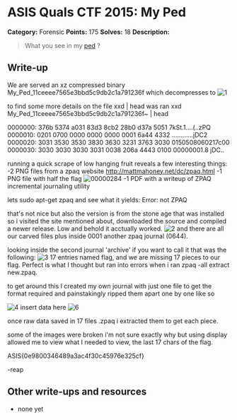 # ASIS Quals CTF 2015: My Ped

**Category:** Forensic
**Points:** 175
**Solves:** 18
**Description:**

> What you see in my [ped](http://tasks.asis-ctf.ir/My_Ped_11ceeee7565e3bbd5c9db2c1a791236f) ?

## Write-up

We are served an xz compressed binary My_Ped_11ceeee7565e3bbd5c9db2c1a791236f which decompresses to
![1](https://cloud.githubusercontent.com/assets/10586902/7574178/4f02afae-f7f9-11e4-9940-bb1300ef57e5.png)

to find some more details on the file xxd | head was ran
xxd My_Ped_11ceeee7565e3bbd5c9db2c1a791236f~ | head

0000000: 376b 5374 a031 83d3 8cb2 28b0 d37a 5051  7kSt.1....(..zPQ
0000010: 0201 0700 0000 0000 0000 0001 6a44 4332  ............jDC2
0000020: 3031 3530 3530 3830 3630 3231 3763 3030  0150508060217c00
0000030: 3030 3030 3030 3031 0038 206a 4443 0100  00000001.8 jDC..

running a quick scrape of low hanging fruit reveals a few interesting things:
-2 PNG files from a zpaq website http://mattmahoney.net/dc/zpaq.html
-1 PNG file with half the flag
![00000284](https://cloud.githubusercontent.com/assets/10586902/7574335/87bd9d3a-f7fa-11e4-884b-9abe07425dc2.png)
-1 PDF with a writeup of ZPAQ incremental journaling utility

lets sudo apt-get zpaq and see what it yields:
Error: not ZPAQ

that's not nice but also the version is from the stone age that was installed so i visited the site mentioned about, downloaded the source and compiled a newer release.  Low and behold it acctually worked.
![2](https://cloud.githubusercontent.com/assets/10586902/7574479/9c984880-f7fb-11e4-9fd4-dbdb89ed580a.png)
and there are all our carved files plus inside 0001 another zpaq journal (0644).

looking inside the second journal 'archive' if you want to call it that was the following:
![3](https://cloud.githubusercontent.com/assets/10586902/7574577/52aa5d52-f7fc-11e4-8bc0-44c6013caadb.png)
17 entries named flag, and we are missing 17 pieces to our flag.  Perfect is what I thought but ran into errors when i ran zpaq -all extract new.zpaq.

to get around this I created my own journal with just one file to get the format required and painstakingly ripped them apart one by one like so

![4](https://cloud.githubusercontent.com/assets/10586902/7574658/e3a15838-f7fc-11e4-92da-52e7092fea99.png)
insert data here
![6](https://cloud.githubusercontent.com/assets/10586902/7574695/3acd5eb8-f7fd-11e4-9f6e-f3d26e3b964d.png)

once raw data saved in 17 files .zpaq i extracted them to get each piece.

some of the images were broken i'm not sure exactly why but using display allowed me to view what I needed to view, the last 17 chars of the flag.

ASIS{0e9800346489a3ac4f30c45976e325cf}

-reap

## Other write-ups and resources

* none yet

